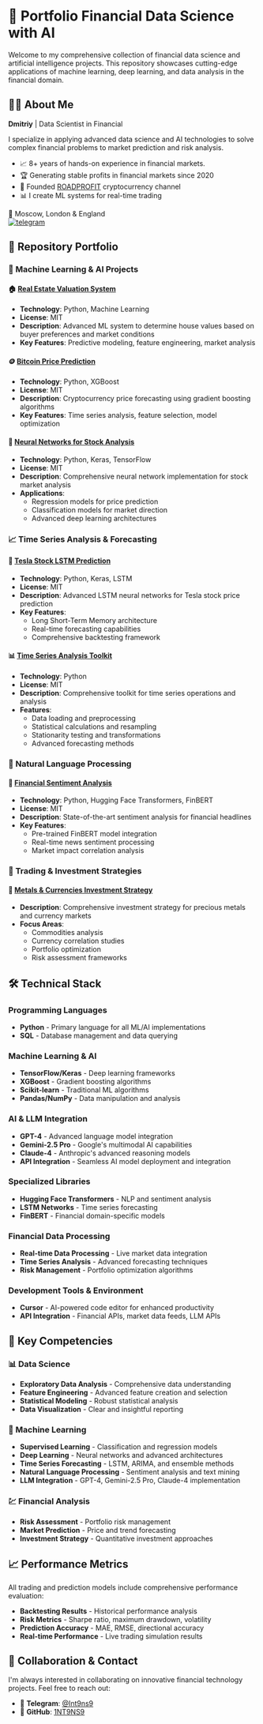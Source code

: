 # 📰 Portfolio Financial Data Science with AI 

Welcome to my comprehensive collection of financial data science and artificial intelligence projects. This repository showcases cutting-edge applications of machine learning, deep learning, and data analysis in the financial domain.

## 👨‍💻 About Me

**Dmitriy** | Data Scientist in Financial

I specialize in applying advanced data science and AI technologies to solve complex financial problems to market prediction and risk analysis.

- 📈 8+ years of hands-on experience in financial markets.
- 🏆 Generating stable profits in financial markets since 2020
- 🎯 Founded [ROADPROFIT](https://t.me/ROADPROFIT) cryptocurrency channel
- 📊 I create ML systems for real-time trading

📍 Moscow, London & England  
[![telegram](https://img.shields.io/badge/TELEGRAM-0A66C2?style=for-the-badge&logo=linkedin&logoColor=white)](https://t.me/ROADPROFIT)

## 🎯 Repository Portfolio

### 🤖 Machine Learning & AI Projects

#### 🏠 [Real Estate Valuation System](https://github.com/1NT9NS9/Data-scientist-House-prices)
- **Technology**: Python, Machine Learning
- **License**: MIT
- **Description**: Advanced ML system to determine house values based on buyer preferences and market conditions
- **Key Features**: Predictive modeling, feature engineering, market analysis

#### 🪙 [Bitcoin Price Prediction](https://github.com/1NT9NS9/bitcoin-price-prediction)
- **Technology**: Python, XGBoost
- **License**: MIT
- **Description**: Cryptocurrency price forecasting using gradient boosting algorithms
- **Key Features**: Time series analysis, feature selection, model optimization

#### 🧠 [Neural Networks for Stock Analysis](https://github.com/1NT9NS9/keras-regression-classification)
- **Technology**: Python, Keras, TensorFlow
- **License**: MIT
- **Description**: Comprehensive neural network implementation for stock market analysis
- **Applications**: 
  - Regression models for price prediction
  - Classification models for market direction
  - Advanced deep learning architectures

### 📈 Time Series Analysis & Forecasting

#### 🚗 [Tesla Stock LSTM Prediction](https://github.com/1NT9NS9/time-series-keras-LSTM-stocks-tesla)
- **Technology**: Python, Keras, LSTM
- **License**: MIT
- **Description**: Advanced LSTM neural networks for Tesla stock price prediction
- **Key Features**: 
  - Long Short-Term Memory architecture
  - Real-time forecasting capabilities
  - Comprehensive backtesting framework

#### 📊 [Time Series Analysis Toolkit](https://github.com/1NT9NS9/time-series)
- **Technology**: Python
- **License**: MIT
- **Description**: Comprehensive toolkit for time series operations and analysis
- **Features**:
  - Data loading and preprocessing
  - Statistical calculations and resampling
  - Stationarity testing and transformations
  - Advanced forecasting methods

### 🤖 Natural Language Processing

#### 📰 [Financial Sentiment Analysis](https://github.com/1NT9NS9/transformer-hugging-face-financial-headlines)
- **Technology**: Python, Hugging Face Transformers, FinBERT
- **License**: MIT
- **Description**: State-of-the-art sentiment analysis for financial headlines
- **Key Features**:
  - Pre-trained FinBERT model integration
  - Real-time news sentiment processing
  - Market impact correlation analysis

### 💼 Trading & Investment Strategies

#### 🥇 [Metals & Currencies Investment Strategy](https://github.com/1NT9NS9/Investment-strategy-metals-currencies)
- **Description**: Comprehensive investment strategy for precious metals and currency markets
- **Focus Areas**:
  - Commodities analysis
  - Currency correlation studies
  - Portfolio optimization
  - Risk assessment frameworks

## 🛠️ Technical Stack

### Programming Languages
- **Python** - Primary language for all ML/AI implementations
- **SQL** - Database management and data querying

### Machine Learning & AI
- **TensorFlow/Keras** - Deep learning frameworks
- **XGBoost** - Gradient boosting algorithms
- **Scikit-learn** - Traditional ML algorithms
- **Pandas/NumPy** - Data manipulation and analysis

### AI & LLM Integration
- **GPT-4** - Advanced language model integration
- **Gemini-2.5 Pro** - Google's multimodal AI capabilities
- **Claude-4** - Anthropic's advanced reasoning models
- **API Integration** - Seamless AI model deployment and integration

### Specialized Libraries
- **Hugging Face Transformers** - NLP and sentiment analysis
- **LSTM Networks** - Time series forecasting
- **FinBERT** - Financial domain-specific models

### Financial Data Processing
- **Real-time Data Processing** - Live market data integration
- **Time Series Analysis** - Advanced forecasting techniques
- **Risk Management** - Portfolio optimization algorithms

### Development Tools & Environment
- **Cursor** - AI-powered code editor for enhanced productivity
- **API Integration** - Financial APIs, market data feeds, LLM APIs

## 🎯 Key Competencies

### 📊 Data Science
- **Exploratory Data Analysis** - Comprehensive data understanding
- **Feature Engineering** - Advanced feature creation and selection
- **Statistical Modeling** - Robust statistical analysis
- **Data Visualization** - Clear and insightful reporting

### 🤖 Machine Learning
- **Supervised Learning** - Classification and regression models
- **Deep Learning** - Neural networks and advanced architectures
- **Time Series Forecasting** - LSTM, ARIMA, and ensemble methods
- **Natural Language Processing** - Sentiment analysis and text mining
- **LLM Integration** - GPT-4, Gemini-2.5 Pro, Claude-4 implementation

### 💹 Financial Analysis
- **Risk Assessment** - Portfolio risk management
- **Market Prediction** - Price and trend forecasting
- **Investment Strategy** - Quantitative investment approaches


## 📈 Performance Metrics

All trading and prediction models include comprehensive performance evaluation:
- **Backtesting Results** - Historical performance analysis
- **Risk Metrics** - Sharpe ratio, maximum drawdown, volatility
- **Prediction Accuracy** - MAE, RMSE, directional accuracy
- **Real-time Performance** - Live trading simulation results

## 🤝 Collaboration & Contact

I'm always interested in collaborating on innovative financial technology projects. Feel free to reach out:

- 📧 **Telegram**: [@Int9ns9](https://t.me/Int9ns9)
- 🐙 **GitHub**: [1NT9NS9](https://github.com/1NT9NS9)



